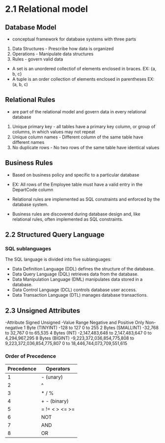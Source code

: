 # 2.1 Relational model

## Database Model

- conceptual framework for database systems with three parts

1. Data Structures - Prescribe how data is organized
2. Operations - Manipulate data structures
3. Rules - govern valid data

- A set is an unordered collectiof of elements
enclosed in braces. EX: {a, b, c}
- A tuple is an order collection of elements enclosed in parentheses EX: (a, b, c)

## Relational Rules

- are part of the relational model and govern data in every relational database

1. Unique primary key - all tables have a primary key column, or group of columns, in which values may not repeat
2. Unique column names - Different column of the same table have different names
3. No duplicate rows - No two rows of the same table have identical values

## Business Rules

- Based on business policy and specific to a particular database
- EX: All rows of the Employee table must have a valid entry in the DepartCode column

- Relational rules are implemented as SQL constraints and enforced by the database system.
- Business rules are discovered during database design and, like relational rules, often implemented as SQL constraints.

## 2.2 Structured Query Language

### SQL sublanguages

The SQL language is divided into five sublanguages:

- Data Definition Language (DDL) defines the structure of the database.
- Data Query Language (DQL) retrieves data from the database.
- Data Manipulation Language (DML) manipulates data stored in a database.
- Data Control Language (DCL) controls database user access.
- Data Transaction Language (DTL) manages database transactions.

## 2.3 Unsigned Attributes

-Attribute Signed Unsigned
-Value Range Negative and Positive Only Non-negative
1 Byte (TINYINT) -128 to 127 0 to 255
2 Bytes (SMALLINT) -32,768 to 32,767 0 to 65,535
4 Bytes (INT) -2,147,483,648 to 2,147,483,647 0 to 4,294,967,295
8 Bytes (BIGINT) -9,223,372,036,854,775,808 to 9,223,372,036,854,775,807 0 to 18,446,744,073,709,551,615

### Order of Precedence

| Precedence | Operators                                 |
|------------|-------------------------------------------|
| 1          | - (unary)                                 |
| 2          | ^                                         |
| 3          | * / %                                     |
| 4          | + - (binary)                              |
| 5          | = != < > <= >=                            |
| 6          | NOT                                       |
| 7          | AND                                       |
| 8          | OR                                        |
